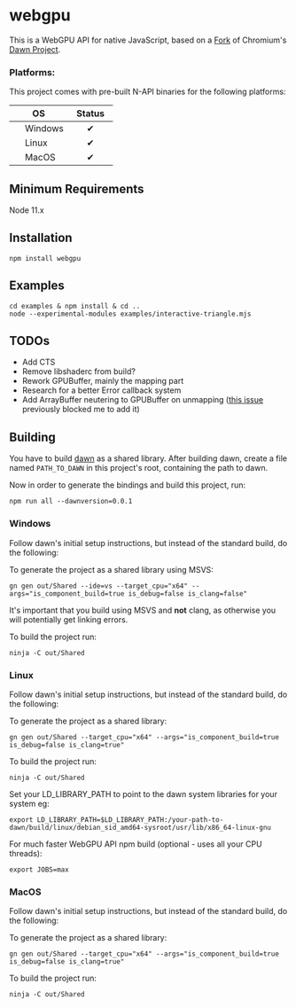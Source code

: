 # webgpu

This is a WebGPU API for native JavaScript, based on a [Fork](https://github.com/maierfelix/dawn-ray-tracing) of Chromium's [Dawn Project](https://dawn.googlesource.com/dawn/).

### Platforms:

This project comes with pre-built N-API binaries for the following platforms:

|       OS      |     Status    |
| ------------- | ------------- |
| <img src="https://i.imgur.com/FF3Ssp6.png" alt="" height="16px">  Windows       | ‌‌ ‌‌ ‌‌ ‌‌ ‌‌ ‌‌ ✔ ‌‌ ‌‌ ‌‌ ‌‌ ‌‌ ‌‌|
| <img src="https://i.imgur.com/bkBCY7V.png" alt="" height="16px">  Linux         | ‌‌ ‌‌ ‌‌ ‌‌ ‌‌ ‌‌ ‌‌✔ ‌‌ ‌‌ ‌‌ ‌‌ ‌‌ ‌‌|
| <img src="https://i.imgur.com/iPt4GHz.png" alt="" height="16px">  MacOS         | ‌‌ ‌‌ ‌‌ ‌‌ ‌‌ ‌‌ ✔ ‌‌ ‌‌ ‌‌ ‌‌ ‌‌ ‌‌|


## Minimum Requirements

Node 11.x

## Installation
````
npm install webgpu
````

## Examples
````
cd examples & npm install & cd ..
node --experimental-modules examples/interactive-triangle.mjs
````

## TODOs
 - Add CTS
 - Remove libshaderc from build?
 - Rework GPUBuffer, mainly the mapping part
 - Research for a better Error callback system
 - Add ArrayBuffer neutering to GPUBuffer on unmapping ([this issue](https://github.com/nodejs/node-addon-api/issues/541) previously blocked me to add it)

## Building

You have to build [dawn](https://dawn.googlesource.com/dawn) as a shared library.
After building dawn, create a file named `PATH_TO_DAWN` in this project's root, containing the path to dawn.

Now in order to generate the bindings and build this project, run:
````
npm run all --dawnversion=0.0.1
````

### Windows

Follow dawn's initial setup instructions, but instead of the standard build, do the following:

To generate the project as a shared library using MSVS:
````
gn gen out/Shared --ide=vs --target_cpu="x64" --args="is_component_build=true is_debug=false is_clang=false"
````
It's important that you build using MSVS and **not** clang, as otherwise you will potentially get linking errors.

To build the project run:
````
ninja -C out/Shared
````

### Linux 


Follow dawn's initial setup instructions, but instead of the standard build, do the following:

To generate the project as a shared library:
````
gn gen out/Shared --target_cpu="x64" --args="is_component_build=true is_debug=false is_clang=true"
````

To build the project run:
````
ninja -C out/Shared
````

Set your LD_LIBRARY_PATH to point to the dawn system libraries for your system eg:
````
export LD_LIBRARY_PATH=$LD_LIBRARY_PATH:/your-path-to-dawn/build/linux/debian_sid_amd64-sysroot/usr/lib/x86_64-linux-gnu
````


For much faster WebGPU API npm build (optional - uses all your CPU threads):
````
export JOBS=max
````


### MacOS

Follow dawn's initial setup instructions, but instead of the standard build, do the following:

To generate the project as a shared library:
````
gn gen out/Shared --target_cpu="x64" --args="is_component_build=true is_debug=false is_clang=true"
````

To build the project run:
````
ninja -C out/Shared
````

